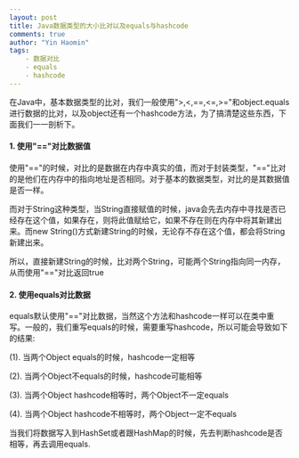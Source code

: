 ```yaml
---
layout: post
title: Java数据类型的大小比对以及equals与hashcode
comments: true
author: "Yin Haomin"
tags:
    - 数据对比
    - equals
    - hashcode
---
```


在Java中，基本数据类型的比对，我们一般使用">,<,==,<=,>="和object.equals进行数据的比对，以及object还有一个hashcode方法，为了搞清楚这些东西，下面我们一一剖析下。

#### 1. 使用"=="对比数据值
使用"=="的时候，对比的是数据在内存中真实的值，而对于封装类型，"=="比对的是他们在内存中的指向地址是否相同。对于基本的数据类型，对比的是其数据值是否一样。

而对于String这种类型，当String直接赋值的时候，java会先去内存中寻找是否已经存在这个值，如果存在，则将此值赋给它，如果不存在则在内存中将其新建出来。而new String()方式新建String的时候，无论存不存在这个值，都会将String新建出来。

所以，直接新建String的时候，比对两个String，可能两个String指向同一内存，从而使用"=="对比返回true

#### 2. 使用equals对比数据
equals默认使用"=="对比数据，当然这个方法和hashcode一样可以在类中重写。一般的，我们重写equals的时候，需要重写hashcode，所以可能会导致如下的结果:

(1). 当两个Object equals的时候，hashcode一定相等

(2). 当两个Object不equals的时候，hashcode可能相等

(3). 当两个Object hashcode相等时，两个Object不一定equals

(4). 当两个Object hashcode不相等时，两个Object一定不equals

当我们将数据写入到HashSet或者跟HashMap的时候，先去判断hashcode是否相等，再去调用equals.
